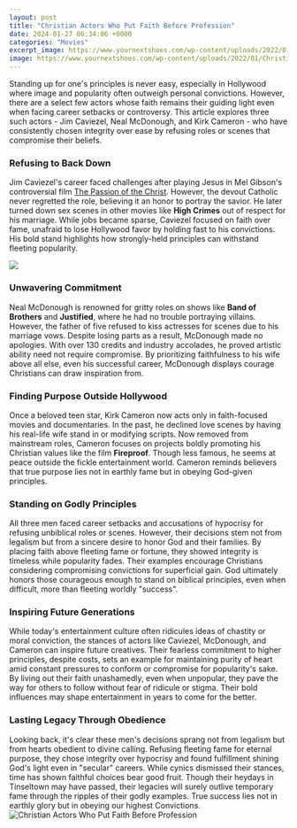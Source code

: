 ```yaml
---
layout: post
title: "Christian Actors Who Put Faith Before Profession"
date: 2024-01-27 06:34:06 +0000
categories: "Movies"
excerpt_image: https://www.yournextshoes.com/wp-content/uploads/2022/01/Christian-Celebrities-FB.jpg
image: https://www.yournextshoes.com/wp-content/uploads/2022/01/Christian-Celebrities-FB.jpg
---
```


Standing up for one's principles is never easy, especially in Hollywood where image and popularity often outweigh personal convictions. However, there are a select few actors whose faith remains their guiding light even when facing career setbacks or controversy. This article explores three such actors - Jim Caviezel, Neal McDonough, and Kirk Cameron - who have consistently chosen integrity over ease by refusing roles or scenes that compromise their beliefs.
### Refusing to Back Down 
Jim Caviezel's career faced challenges after playing Jesus in Mel Gibson's controversial film [The Passion of the Christ](https://fistore.mysenprints.com/collection/addy). However, the devout Catholic never regretted the role, believing it an honor to portray the savior. He later turned down sex scenes in other movies like **High Crimes** out of respect for his marriage. While jobs became sparse, Caviezel focused on faith over fame, unafraid to lose Hollywood favor by holding fast to his convictions. His bold stand highlights how strongly-held principles can withstand fleeting popularity.

![](https://hips.hearstapps.com/hmg-prod.s3.amazonaws.com/images/christian-celebrity-mark-wahlberg-1558148830.jpg?crop=0.999000999000999xw:1xh;center,top&amp;resize=480:*)
### Unwavering Commitment 
Neal McDonough is renowned for gritty roles on shows like **Band of Brothers** and **Justified**, where he had no trouble portraying villains. However, the father of five refused to kiss actresses for scenes due to his marriage vows. Despite losing parts as a result, McDonough made no apologies. With over 130 credits and industry accolades, he proved artistic ability need not require compromise. By prioritizing faithfulness to his wife above all else, even his successful career, McDonough displays courage Christians can draw inspiration from.  
### Finding Purpose Outside Hollywood 
Once a beloved teen star, Kirk Cameron now acts only in faith-focused movies and documentaries. In the past, he declined love scenes by having his real-life wife stand in or modifying scripts. Now removed from mainstream roles, Cameron focuses on projects boldly promoting his Christian values like the film **Fireproof**. Though less famous, he seems at peace outside the fickle entertainment world. Cameron reminds believers that true purpose lies not in earthly fame but in obeying God-given principles.
### Standing on Godly Principles
All three men faced career setbacks and accusations of hypocrisy for refusing unbiblical roles or scenes. However, their decisions stem not from legalism but from a sincere desire to honor God and their families. By placing faith above fleeting fame or fortune, they showed integrity is timeless while popularity fades. Their examples encourage Christians considering compromising convictions for superficial gain. God ultimately honors those courageous enough to stand on biblical principles, even when difficult, more than fleeting worldly "success".
### Inspiring Future Generations  
While today's entertainment culture often ridicules ideas of chastity or moral conviction, the stances of actors like Caviezel, McDonough, and Cameron can inspire future creatives. Their fearless commitment to higher principles, despite costs, sets an example for maintaining purity of heart amid constant pressures to conform or compromise for popularity's sake. By living out their faith unashamedly, even when unpopular, they pave the way for others to follow without fear of ridicule or stigma. Their bold influences may shape entertainment in years to come for the better.
### Lasting Legacy Through Obedience
Looking back, it's clear these men's decisions sprang not from legalism but from hearts obedient to divine calling. Refusing fleeting fame for eternal purpose, they chose integrity over hypocrisy and found fulfillment shining God's light even in "secular" careers. While cynics dismissed their stances, time has shown faithful choices bear good fruit. Though their heydays in Tinseltown may have passed, their legacies will surely outlive temporary fame through the ripples of their godly examples. True success lies not in earthly glory but in obeying our highest Convictions.
![Christian Actors Who Put Faith Before Profession](https://www.yournextshoes.com/wp-content/uploads/2022/01/Christian-Celebrities-FB.jpg)